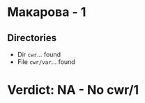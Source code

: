 # Макарова - 1
## Directories
- Dir `cwr`... found
- File `cwr/var`... found
# Verdict: **NA** - No cwr/1
